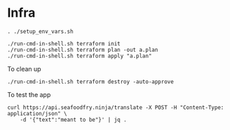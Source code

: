 # Infra

```
. ./setup_env_vars.sh

./run-cmd-in-shell.sh terraform init
./run-cmd-in-shell.sh terraform plan -out a.plan
./run-cmd-in-shell.sh terraform apply "a.plan"
```

To clean up
```
./run-cmd-in-shell.sh terraform destroy -auto-approve
```

To test the app
```
curl https://api.seafoodfry.ninja/translate -X POST -H "Content-Type: application/json" \
    -d '{"text":"meant to be"}' | jq .
```
